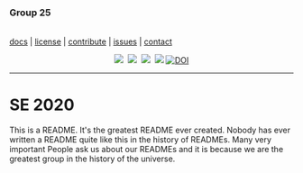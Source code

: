 <p align="center">
<h3>Group 25</h3><br/>
<a href="https://github.com/yrahul3910/se20/tree/master/docs">docs</a>  |
<a href="https://github.com/yrahul3910/se20/blob/master/LICENSE.md">license</a>  |
<a href="https://github.com/yrahul3910/se20/blob/master/CODE_OF_CONDUCT.md">contribute</a>  |
<a href="https://github.com/yrahul3910/se20/issues/">issues</a>  |
<a href="mailto:ryedida@ncsu.edu">contact</a>
</p>
<p align="center">
<img src="https://img.shields.io/badge/language-python-orange.svg">&nbsp;
<img src="https://img.shields.io/badge/license-MIT-green.svg">&nbsp;
<img src="https://img.shields.io/badge/platform-mac,*nix-informational">&nbsp;
<a href="https://travis-ci.org/yrahul3910/se20"><img src="https://travis-ci.org/yrahul3910/se20.svg?branch=master" /></a>
<a href="https://zenodo.org/badge/latestdoi/285734248"><img src="https://zenodo.org/badge/285734248.svg" alt="DOI"></a>


</p> <hr />

# SE 2020

This is a README. It's the greatest README ever created. Nobody has ever written a README quite like this in the history of READMEs. Many very important People ask us about our READMEs and it is because we are the greatest group in the history of the universe.

